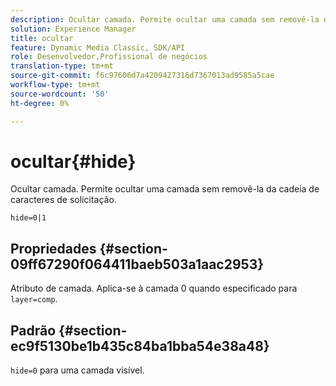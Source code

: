 ```yaml
---
description: Ocultar camada. Permite ocultar uma camada sem removê-la da cadeia de caracteres de solicitação.
solution: Experience Manager
title: ocultar
feature: Dynamic Media Classic, SDK/API
role: Desenvolvedor,Profissional de negócios
translation-type: tm+mt
source-git-commit: f6c97606d7a4209427316d7367013ad9585a5cae
workflow-type: tm+mt
source-wordcount: '50'
ht-degree: 0%

---
```



# ocultar{#hide}

Ocultar camada. Permite ocultar uma camada sem removê-la da cadeia de caracteres de solicitação.

`hide=0|1`

## Propriedades {#section-09ff67290f064411baeb503a1aac2953}

Atributo de camada. Aplica-se à camada 0 quando especificado para `layer=comp`.

## Padrão {#section-ec9f5130be1b435c84ba1bba54e38a48}

`hide=0` para uma camada visível.
